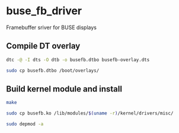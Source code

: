 # buse_fb_driver
Framebuffer sriver for BUSE displays


## Compile DT overlay
```bash
dtc -@ -I dts -O dtb -o busefb.dtbo busefb-overlay.dts

sudo cp busefb.dtbo /boot/overlays/ 
```
## Build kernel module and install
```bash
make

sudo cp busefb.ko /lib/modules/$(uname -r)/kernel/drivers/misc/

sudo depmod -a

```


